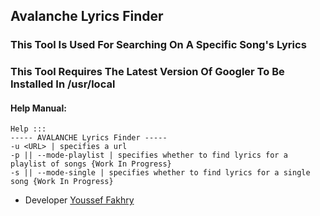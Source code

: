 ## Avalanche Lyrics Finder


### This Tool Is Used For Searching On A Specific Song's Lyrics

### This Tool Requires The Latest Version Of Googler To Be Installed In /usr/local
#### Help Manual:

```
Help :::
----- AVALANCHE Lyrics Finder -----
-u <URL> | specifies a url
-p || --mode-playlist | specifies whether to find lyrics for a playlist of songs {Work In Progress}
-s || --mode-single | specifies whether to find lyrics for a single song {Work In Progress}
```

- Developer [Youssef Fakhry](https://github.com/yeimsf)
